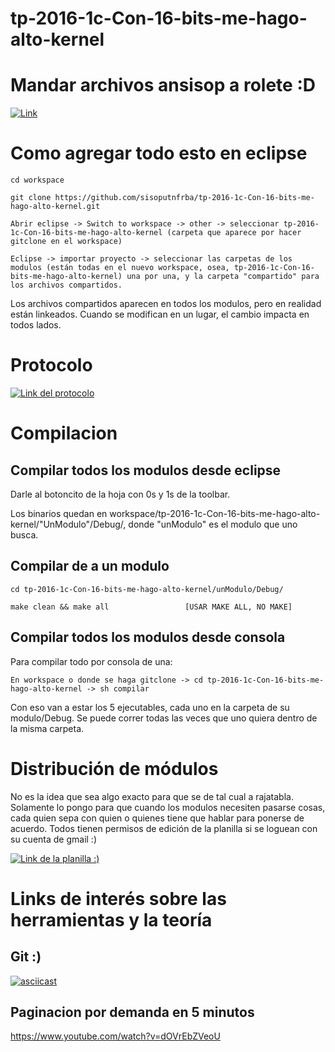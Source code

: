 # tp-2016-1c-Con-16-bits-me-hago-alto-kernel

# Mandar archivos ansisop a rolete :D
[![Link](https://github.com/sisoputnfrba/tp-2016-1c-Con-16-bits-me-hago-alto-kernel/wiki/Mandar-archivos-a-lo-loco)](https://github.com/sisoputnfrba/tp-2016-1c-Con-16-bits-me-hago-alto-kernel/wiki/Mandar-archivos-a-lo-loco)


# Como agregar todo esto en eclipse

    cd workspace

    git clone https://github.com/sisoputnfrba/tp-2016-1c-Con-16-bits-me-hago-alto-kernel.git

    Abrir eclipse -> Switch to workspace -> other -> seleccionar tp-2016-1c-Con-16-bits-me-hago-alto-kernel (carpeta que aparece por hacer gitclone en el workspace)

    Eclipse -> importar proyecto -> seleccionar las carpetas de los modulos (están todas en el nuevo workspace, osea, tp-2016-1c-Con-16-bits-me-hago-alto-kernel) una por una, y la carpeta "compartido" para los archivos compartidos.

Los archivos compartidos aparecen en todos los modulos, pero en realidad están linkeados. Cuando se modifican en un lugar, el cambio impacta en todos lados.

# Protocolo
[![Link del protocolo](https://github.com/sisoputnfrba/tp-2016-1c-Con-16-bits-me-hago-alto-kernel/wiki/Protocolo)](https://github.com/sisoputnfrba/tp-2016-1c-Con-16-bits-me-hago-alto-kernel/wiki/Protocolo)


# Compilacion

## Compilar todos los modulos desde eclipse
Darle al botoncito de la hoja con 0s y 1s de la toolbar.

Los binarios quedan en workspace/tp-2016-1c-Con-16-bits-me-hago-alto-kernel/"UnModulo"/Debug/, donde "unModulo" es el modulo que uno busca.


## Compilar de a un modulo

    cd tp-2016-1c-Con-16-bits-me-hago-alto-kernel/unModulo/Debug/

    make clean && make all                 [USAR MAKE ALL, NO MAKE]


## Compilar todos los modulos desde consola
Para compilar todo por consola de una:

    En workspace o donde se haga gitclone -> cd tp-2016-1c-Con-16-bits-me-hago-alto-kernel -> sh compilar

Con eso van a estar los 5 ejecutables, cada uno en la carpeta de su modulo/Debug. Se puede correr todas las veces que uno quiera dentro de la misma carpeta.


# Distribución de módulos
No es la idea que sea algo exacto para que se de tal cual a rajatabla. Solamente lo pongo para que cuando los modulos necesiten pasarse cosas, cada quien sepa con quien o quienes tiene que hablar para ponerse de acuerdo. Todos tienen permisos de edición de la planilla si se loguean con su cuenta de gmail :)

[![Link de la planilla :)](https://docs.google.com/spreadsheets/d/1_3iUmtMuKK-n50n-ggTaDyBi7pzAeRoAmYej9HYjF7k/edit#gid=0)](https://docs.google.com/spreadsheets/d/1_3iUmtMuKK-n50n-ggTaDyBi7pzAeRoAmYej9HYjF7k/edit#gid=0)


# Links de interés sobre las herramientas y la teoría

## Git :)
[![asciicast](https://lh3.googleusercontent.com/-H6xZCx4HCeE/TqqR8Tp_5QI/AAAAAAAAe0w/5rpSC6gDi4A/w1565-h1124/EntendiendoGIT.png)](https://lh3.googleusercontent.com/-H6xZCx4HCeE/TqqR8Tp_5QI/AAAAAAAAe0w/5rpSC6gDi4A/w1565-h1124/EntendiendoGIT.png)

## Paginacion por demanda en 5 minutos
https://www.youtube.com/watch?v=dOVrEbZVeoU
